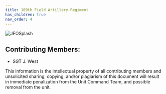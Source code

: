 ```yaml
---
title: 109th Field Artillery Regiment
has_children: true
nav_order: 4
---
```

![JFOSplash](https://github.com/Baconbits111/28thDocs/blob/main/images/image3.png?raw=true)
## Contributing Members:
- SGT J. West


This information is the intellectual property of all contributing members and unsolicited sharing, copying, and/or plagiarism of this document will result in immediate penalization from the Unit Command Team, and possible removal from the unit.
